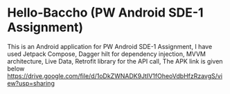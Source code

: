 # Hello-Baccho (PW Android SDE-1 Assignment)

This is an Android application for PW Android SDE-1 Assignment,
I have used Jetpack Compose,
Dagger hilt for dependency injection,
MVVM architecture,
Live Data,
Retrofit library for the API call,
The APK link is given below
https://drive.google.com/file/d/1oDkZWNADK9JtIV1fOheoVdbHfzRzavgS/view?usp=sharing
